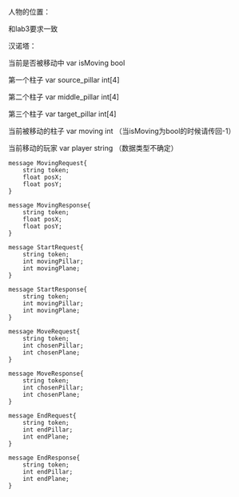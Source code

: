 人物的位置：

和lab3要求一致

汉诺塔：

当前是否被移动中 var isMoving bool 

第一个柱子 var source_pillar int[4]

第二个柱子 var middle_pillar int[4]

第三个柱子 var target_pillar int[4]

当前被移动的柱子 var moving int （当isMoving为bool的时候请传回-1）

当前移动的玩家 var player string （数据类型不确定）



```
message MovingRequest{
	string token;
	float posX;
	float posY;
}

message MovingResponse{
	string token;
	float posX;
	float posY;
}

message StartRequest{
	string token;
	int movingPillar;
	int movingPlane;
}

message StartResponse{
	string token;
	int movingPillar;
	int movingPlane;
}

message MoveRequest{
	string token;
	int chosenPillar;
	int chosenPlane;
}

message MoveResponse{
	string token;
	int chosenPillar;
	int chosenPlane;
}

message EndRequest{
	string token;
	int endPillar;
	int endPlane;
}

message EndResponse{
	string token;
	int endPillar;
	int endPlane;
}
```

